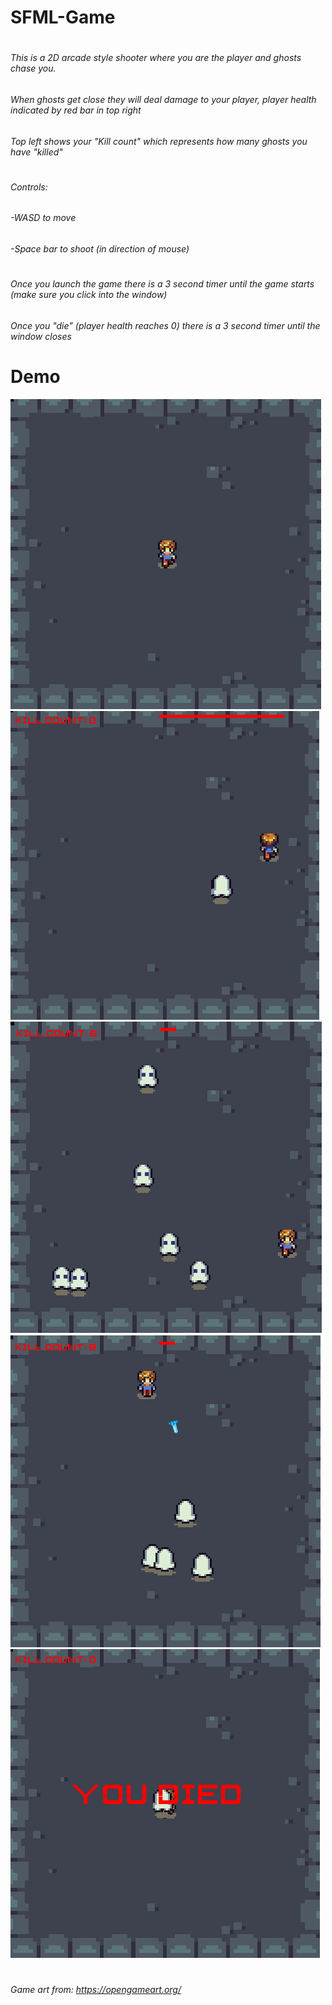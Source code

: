 # SFML-Game
#
###### This is a 2D arcade style shooter where you are the player and ghosts chase you.
###### When ghosts get close they will deal damage to your player, player health indicated by red bar in top right
###### Top left shows your "Kill count" which represents how many ghosts you have "killed"
#
###### Controls:
######   -WASD to move
######   -Space bar to shoot (in direction of mouse)
#
#
###### Once you launch the game there is a 3 second timer until the game starts (make sure you click into the window)
###### Once you "die" (player health reaches 0) there is a 3 second timer until the window closes
#
# Demo
![alt text](https://github.com/tsnowh/SFML-Game/blob/main/SFML-Game%20demo/Screenshot%201.png?raw=true)
![alt text](https://github.com/tsnowh/SFML-Game/blob/main/SFML-Game%20demo/Screenshot%202.png?raw=true)
![alt text](https://github.com/tsnowh/SFML-Game/blob/main/SFML-Game%20demo/Screenshot%203.png?raw=true)
![alt text](https://github.com/tsnowh/SFML-Game/blob/main/SFML-Game%20demo/Screenshot%204.png?raw=true)
![alt text](https://github.com/tsnowh/SFML-Game/blob/main/SFML-Game%20demo/Screenshot%205.png?raw=true)
#
###### Game art from: https://opengameart.org/
#
#
